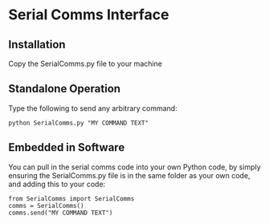 # Serial Comms Interface

## Installation
Copy the SerialComms.py file to your machine

## Standalone Operation
Type the following to send any arbitrary command:

```
python SerialComms.py "MY COMMAND TEXT"
```

## Embedded in Software
You can pull in the serial comms code into your own Python code, by simply ensuring the SerialComms.py file is in the same folder as your own code, and adding this to your code:

```
from SerialComms import SerialComms
comms = SerialComms()
comms.send("MY COMMAND TEXT")
```
